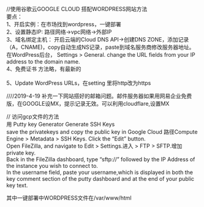 //使用谷歌云GOOGLE CLOUD 搭配WORDPRESS网站方法 </br>
要点：</br>
1、开启实例：在市场找到wordpress，一键部署</br>
2、设置静态IP: 路径网络->vpc网络->外部IP</br>
3、域名绑定主机： 开启云端的Cloud DNS API->创建DNS ZONE，添加记录（A，CNAME)，copy自动生成NS记录，paste到域名服务商修改服务器地址。</br>
 在WordPress后台， Settings > General. change the URL fields from your IP address to the domain name.</br>
4、免费证书  方法略，有最新的 </br>  
5、Update WordPress URLs，在setting 里将http改为https

////2019-4-19
补充一下网站搭好的邮箱问题。邮件服务器如果用网易企业免费版，在GOOGLE设MX，提示记录无效。可以利用cloudflare,设置MX

// 访问gcp文件的方法</br>
用 Putty key Generator Generate SSH Keys</br>
save the privatekeys and copy the public key in Google Cloud  路径Compute Engine > Metadata > SSH Keys. Click the “Edit” button.</br>
Open FileZilla, and navigate to Edit > Settings.进入 > FTP > SFTP.增加private key.</br>
Back in the FileZilla dashboard, type “sftp://” followed by the IP Address of the instance you wish to connect to. </br>
In the username field, paste your username,which is displayed in both the key comment section of the putty dashboard and at the end of your public key text.</br>

其中一键部署中WORDPRESS文件在/var/www/html </br>

